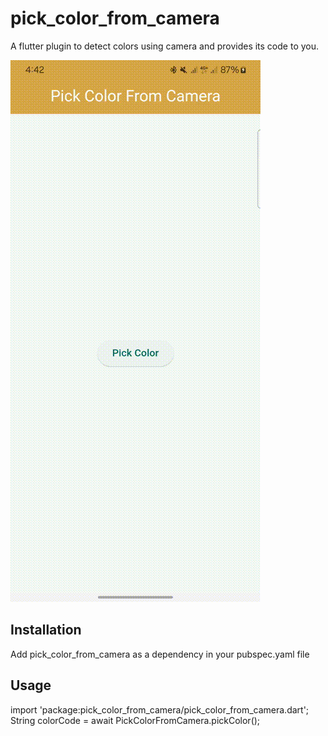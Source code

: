# pick_color_from_camera

A flutter plugin to detect colors using camera and provides its code to you.

![](https://github.com/sabirbugti9/pick_color_from_camera/blob/main/screenshots/demo.gif)


## Installation

Add pick_color_from_camera as a dependency in your pubspec.yaml file

## Usage

import 'package:pick_color_from_camera/pick_color_from_camera.dart';
String colorCode = await PickColorFromCamera.pickColor();
